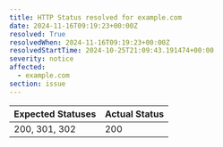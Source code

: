 ```yaml
---
title: HTTP Status resolved for example.com
date: 2024-11-16T09:19:23+00:00Z
resolved: True
resolvedWhen: 2024-11-16T09:19:23+00:00Z
resolvedStartTime: 2024-10-25T21:09:43.191474+00:00
severity: notice
affected:
  - example.com
section: issue
---
```


| Expected Statuses | Actual Status  |
|-------------------|----------------|
| 200, 301, 302 | 200 |
